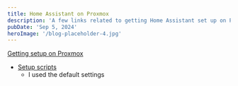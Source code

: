 ```yaml
---
title: Home Assistant on Proxmox
description: 'A few links related to getting Home Assistant set up on Proxmox'
pubDate: 'Sep 5, 2024'
heroImage: '/blog-placeholder-4.jpg'
---
```


[Getting setup on Proxmox](https://www.derekseaman.com/2023/10/home-assistant-proxmox-ve-8-0-quick-start-guide-2.html)
- [Setup scripts](https://tteck.github.io/Proxmox/#home-assistant-os-vm)
    - I used the default settings

